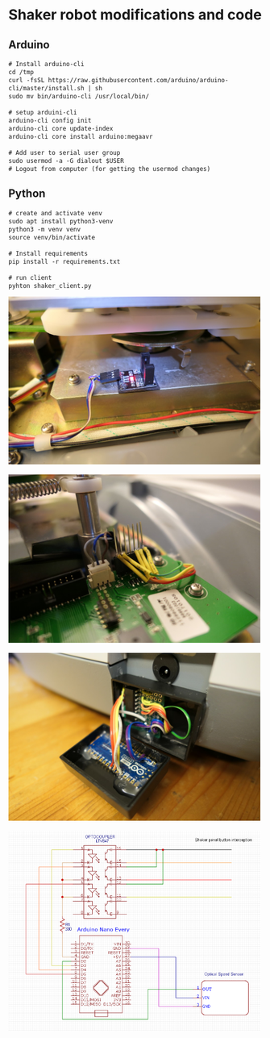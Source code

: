 # Shaker robot modifications and code


## Arduino
```
# Install arduino-cli
cd /tmp
curl -fsSL https://raw.githubusercontent.com/arduino/arduino-cli/master/install.sh | sh
sudo mv bin/arduino-cli /usr/local/bin/

# setup arduini-cli
arduino-cli config init
arduino-cli core update-index
arduino-cli core install arduino:megaavr

# Add user to serial user group
sudo usermod -a -G dialout $USER
# Logout from computer (for getting the usermod changes)
```

## Python
```
# create and activate venv
sudo apt install python3-venv
python3 -m venv venv
source venv/bin/activate

# Install requirements
pip install -r requirements.txt

# run client
pyhton shaker_client.py
```
<img src=images/P1010587.JPG width=500></img>
<br>
<br>
<img src=images/P1010588.JPG width=500></img>
<br>
<br>
<img src=images/P1010592.JPG width=500></img>
<br>
<br>
<img src=images/shaker-wiring.png width=500></img>
<br>
